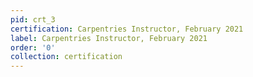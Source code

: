 ```yaml
---
pid: crt_3
certification: Carpentries Instructor, February 2021
label: Carpentries Instructor, February 2021
order: '0'
collection: certification
---
```

